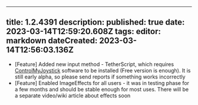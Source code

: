 
---
title: 1.2.4391
description: 
published: true
date: 2023-03-14T12:59:20.608Z
tags: 
editor: markdown
dateCreated: 2023-03-14T12:56:03.136Z
---		
		
- [Feature] Added new input method - TetherScript, which requires [ControlMyJoystick](https://tetherscript.com/controlmyjoystick-download/) software to be installed (Free version is enough). It is still early alpha, so please send reports if something works incorrectly
- [Feature] Enabled ImageEffects for all users - it was in testing phase for a few months and should be stable enough for most uses. There will be a separate video/wiki article about effects soon